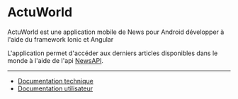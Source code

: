 ActuWorld
=============
ActuWorld est une application mobile de News pour Android développer à l'aide du framework Ionic et Angular 

L'application permet d'accéder aux derniers articles disponibles dans le monde à l'aide de l'api [NewsAPI](https://newsapi.org/).

---

- [Documentation technique](https://github.com/huhulacolle/actu-world/blob/master/docs/technique.md)
- [Documentation utilisateur](https://github.com/huhulacolle/actu-world/blob/master/docs/utilisateur.pdf)

